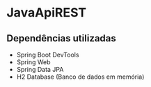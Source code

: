 # JavaApiREST

## Dependências utilizadas

* Spring Boot DevTools
* Spring Web
* Spring Data JPA
* H2 Database (Banco de dados em memória)